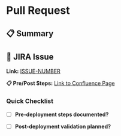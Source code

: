 # Pull Request

## 📋 Summary
<!-- Brief description of changes -->

## 🎫 JIRA Issue
**Link:** [ISSUE-NUMBER](https://lumen.atlassian.net/jira/software/c/projects/EDPEST/ISSUE-NUMBER)


**📋 Pre/Post Steps:** [Link to Confluence Page](https://lumen.atlassian.net/wiki/spaces/EDPEST)

### Quick Checklist
- [ ] **Pre-deployment steps documented?**
- [ ] **Post-deployment validation planned?**


